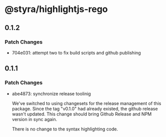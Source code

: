 # @styra/highlightjs-rego

## 0.1.2

### Patch Changes

- 704e031: attempt two to fix build scripts and github publishing

## 0.1.1

### Patch Changes

- abe4873: synchronize release toolinig

  We've switched to using changesets for the release management
  of this package. Since the tag "v0.1.0" had already existed,
  the github release wasn't updated. This change should bring
  Github Release and NPM version in sync again.

  There is no change to the syntax highlighting code.
